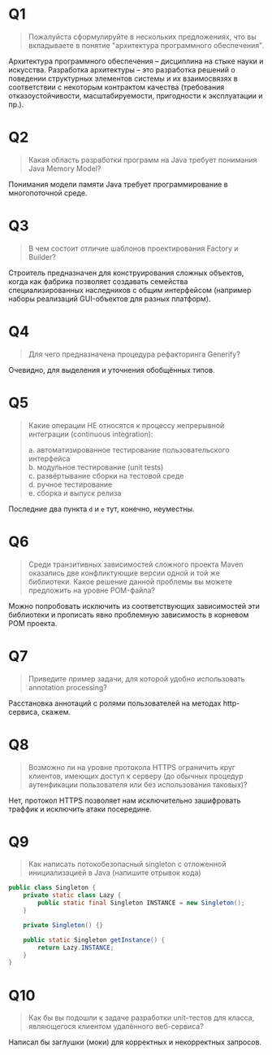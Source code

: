 # Q1

> Пожалуйста сформулируйте в нескольких предложениях, что вы вкладываете в понятие "архитектура программного обеспечения".

Архитектура программного обеспечения – дисциплина на стыке науки и искусства. Разработка архитектуры – это разработка решений о поведении структурных элементов системы и их взаимосвязях в соответствии с некоторым контрактом качества (требования отказоустойчивости, масштабируемости, пригодности к эксплуатации и пр.).

# Q2

> Какая область разработки программ на Java требует понимания Java Memory Model?

Понимания модели памяти Java требует программирование в многопоточной среде.

# Q3

> В чем состоит отличие шаблонов проектирования Factory и Builder?

Строитель предназначен для конструирования сложных объектов, когда как фабрика позволяет создавать семейства специализированных наследников с общим интерфейсом (например наборы реализаций GUI-объектов для разных платформ).

# Q4

> Для чего предназначена процедура рефакторинга Generify?

Очевидно, для выделения и уточнения обобщённых типов.

# Q5

> Какие операции НЕ относятся к процессу непрерывной интеграции (continuous integration): 
> 
> a. автоматизированное тестирование пользовательского интерфейса  
> b. модульное тестирование (unit tests)  
> c. развёртывание сборки на тестовой среде  
> d. ручное тестирование  
> e. сборка и выпуск релиза  

Последние два пункта `d` и `e` тут, конечно, неуместны.

# Q6

> Среди транзитивных зависимостей сложного проекта Maven оказались две конфликтующие версии одной и той же библиотеки. Какое решение данной проблемы вы можете предложить на уровне POM-файла?

Можно попробовать исключить из соответствующих зависимостей эти библиотеки и прописать явно проблемную зависимость в корневом POM проекта.

# Q7

> Приведите пример задачи, для которой удобно использовать annotation processing?

Расстановка аннотаций с ролями пользователей на методах http-сервиса, скажем.

# Q8

> Возможно ли на уровне протокола HTTPS ограничить круг клиентов, имеющих доступ к серверу (до обычных процедур аутенфикации пользователя или без использования таковых)?

Нет, протокол HTTPS позволяет нам исключительно зашифровать траффик и исключить атаки посередине.

# Q9

> Как написать потокобезопасный singleton с отложенной инициализацией в Java (напишите отрывок кода)

```java
public class Singleton {
    private static class Lazy {
        public static final Singleton INSTANCE = new Singleton();
    }

    private Singleton() {}

    public static Singleton getInstance() {
        return Lazy.INSTANCE;
    }
}
```

# Q10

> Как бы вы подошли к задаче разработки unit-тестов для класса, являющегося клиентом удалённого веб-сервиса?

Написал бы заглушки (моки) для корректных и некорректных запросов.